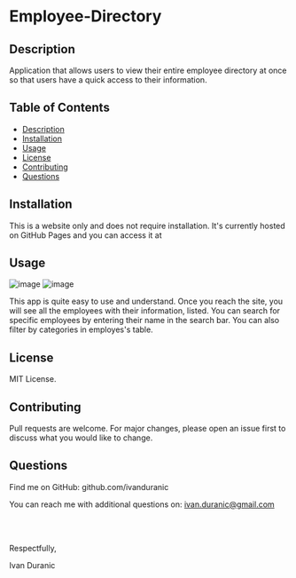 # Employee-Directory

## Description

Application that allows users to view their entire employee directory at once so that users have a quick access to their information.

## Table of Contents

- [Description](#description)
- [Installation](#installation)
- [Usage](#usage)
- [License](#license)
- [Contributing](#contributing)
- [Questions](#questions)

## Installation

This is a website only and does not require installation. It's currently hosted on GitHub Pages and you can access it at 

## Usage

![image](https://user-images.githubusercontent.com/61889668/109403682-dc829780-792c-11eb-8565-3265335e8e2a.png)
![image](https://user-images.githubusercontent.com/61889668/109403692-f7eda280-792c-11eb-9c91-feed90b64875.png)

This app is quite easy to use and understand. Once you reach the site, you will see all the employees with their information, listed. You can search for specific employees by entering their name in the search bar. You can also filter by categories in employes's table. 

## License

MIT License.

## Contributing

Pull requests are welcome. For major changes, please open an issue first to discuss what you would like to change.

## Questions

Find me on GitHub: github.com/ivanduranic

You can reach me with additional questions on: ivan.duranic@gmail.com

<br><br>

Respectfully,

Ivan Duranic